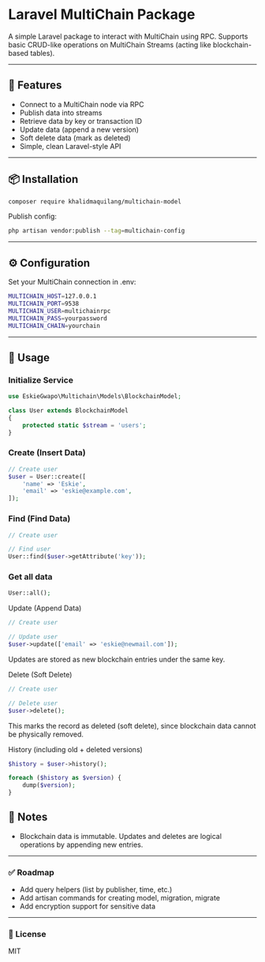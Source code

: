 # Laravel MultiChain Package
A simple Laravel package to interact with MultiChain using RPC. Supports basic CRUD-like operations on MultiChain Streams (acting like blockchain-based tables).

---

## 🚀 Features
- Connect to a MultiChain node via RPC
- Publish data into streams
- Retrieve data by key or transaction ID
- Update data (append a new version)
- Soft delete data (mark as deleted)
- Simple, clean Laravel-style API

---

## 📦 Installation
```bash
composer require khalidmaquilang/multichain-model
```
Publish config:
```bash
php artisan vendor:publish --tag=multichain-config
```

---

## ⚙️ Configuration
Set your MultiChain connection in .env:
```bash
MULTICHAIN_HOST=127.0.0.1
MULTICHAIN_PORT=9538
MULTICHAIN_USER=multichainrpc
MULTICHAIN_PASS=yourpassword
MULTICHAIN_CHAIN=yourchain
```

---

## 📖 Usage
### Initialize Service

```php
use EskieGwapo\Multichain\Models\BlockchainModel;

class User extends BlockchainModel
{
    protected static $stream = 'users';
}
```

### Create (Insert Data)
```php
// Create user
$user = User::create([
    'name' => 'Eskie',
    'email' => 'eskie@example.com',
]);
```

### Find (Find Data)
```php
// Create user

// Find user
User::find($user->getAttribute('key'));
```

### Get all data
```php
User::all();
```

Update (Append Data)
```php
// Create user

// Update user
$user->update(['email' => 'eskie@newmail.com']);
```

Updates are stored as new blockchain entries under the same key.

Delete (Soft Delete)
```php
// Create user

// Delete user
$user->delete();
```

This marks the record as deleted (soft delete), since blockchain data cannot be physically removed.

History (including old + deleted versions)
```php
$history = $user->history();

foreach ($history as $version) {
    dump($version);
}
```

## 📌 Notes
- Blockchain data is immutable. Updates and deletes are logical operations by appending new entries.

---

### ✅ Roadmap
- Add query helpers (list by publisher, time, etc.)
- Add artisan commands for creating model, migration, migrate
- Add encryption support for sensitive data

---

### 📜 License

MIT